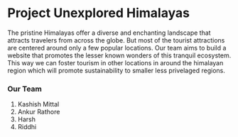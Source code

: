 # Project Unexplored Himalayas

The pristine Himalayas offer a diverse and enchanting landscape that attracts travelers from across the globe. But most of the tourist attractions are centered around only a few popular locations.
Our team aims to build a website that promotes the lesser known wonders of this tranquil ecosystem. This way we can foster tourism in other locations in around the himalayan region which will promote sustainability to smaller less privelaged regions.

### Our Team 
1. Kashish Mittal
2. Ankur Rathore
3. Harsh
4. Riddhi 
